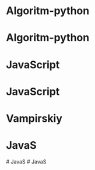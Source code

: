 # Algoritm-python
# Algoritm-python
# JavaScript
# JavaScript
# Vampirskiy
# JavaS
#   J a v a S  
 #   J a v a S  
 